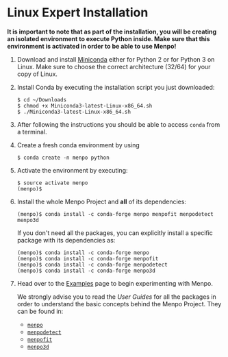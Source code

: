 Linux Expert Installation
=========================

**It is important to note that as part of the installation, you will be creating
an isolated environment to execute Python inside. Make sure that this
environment is activated in order to be able to use Menpo!**

  1. Download and install [Miniconda](http://conda.pydata.org/miniconda.html)
     either for Python 2 or for Python 3 on Linux. Make sure to choose the
     correct architecture (32/64) for your copy of Linux.
  2. Install Conda by executing the installation script you just downloaded:

        ```
        $ cd ~/Downloads
        $ chmod +x Miniconda3-latest-Linux-x86_64.sh
        $ ./Miniconda3-latest-Linux-x86_64.sh
        ```

  3. After following the instructions you should be able to access `conda` from
     a terminal.
  4. Create a fresh conda environment by using

        ```
        $ conda create -n menpo python
        ```

  5. Activate the environment by executing:

        ```
        $ source activate menpo
        (menpo)$
        ```

  6. Install the whole Menpo Project and **all** of its dependencies:

        ```
        (menpo)$ conda install -c conda-forge menpo menpofit menpodetect menpo3d
        ```

     If you don't need all the packages, you can explicitly install a specific package
     with its dependencies as:

        ```
        (menpo)$ conda install -c conda-forge menpo
        (menpo)$ conda install -c conda-forge menpofit
        (menpo)$ conda install -c conda-forge menpodetect
        (menpo)$ conda install -c conda-forge menpo3d
        ```

  7. Head over to the [Examples](../../examples/index.md) page to begin
     experimenting with Menpo.

     We strongly advise you to read the _User Guides_ for all the packages in order to
     understand the basic concepts behind the Menpo Project. They can be found in:
     - [`menpo`](../../menpo/index.md)
     - [`menpodetect`](../../menpodetect/index.md)
     - [`menpofit`](../../menpofit/index.md)
     - [`menpo3d`](../../menpo3d/index.md)
